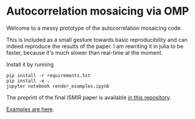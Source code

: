 # Autocorrelation mosaicing via OMP

Welcome to a messy prototype of the autocorrelation mosaicing code.

This is included as a small gesture towards basic reproducibility and can indeed reproduce the results of the paper.
I am rewriting it in julia to be faster, because it's much slower than real-time at the moment.

Install it by running

```shell
pip install -r requirements.txt
pip install -e .
jupyter notebook render_examples.ipynb
```

The preprint of the final ISMIR paper is available
[in this repository](./mosaicing_omp_2019.pdf).

[Examples are here](./examples/demo_autocorr/index_autocorr.html).